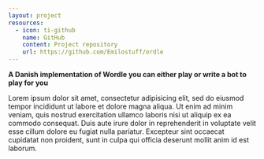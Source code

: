 ```yaml
---
layout: project
resources:
  - icon: ti-github
    name: GitHub
    content: Project repository
    url: https://github.com/Emilostuff/ordle
---
```


**A Danish implementation of Wordle you can either play or write a bot to play for you**
    
Lorem ipsum dolor sit amet, consectetur adipisicing elit, sed do eiusmod tempor incididunt ut labore et dolore magna aliqua. Ut enim ad minim veniam, quis nostrud exercitation ullamco laboris nisi ut aliquip ex ea commodo consequat. Duis aute irure dolor in reprehenderit in voluptate velit esse cillum dolore eu fugiat nulla pariatur. Excepteur sint occaecat cupidatat non proident, sunt in culpa qui officia deserunt mollit anim id est laborum.

